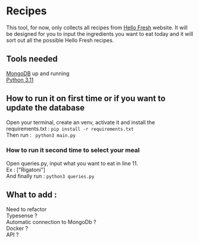 # Recipes

This tool, for now, only collects all recipes from [Hello Fresh](https://www.hellofresh.be/) website.
It will be designed for  you to input the ingredients you want to eat today and it will sort out all the possible Hello Fresh recipes.

## Tools needed

[MongoDB](https://www.mongodb.com/docs/manual/installation/) up and running  
[Python 3.11](https://www.python.org/downloads/)  

## How to run it on first time or if you want to update the database

Open your terminal, create an venv, activate it and install the requirements.txt :
```pip install -r requirements.txt```  
Then run :
``` python3 main.py```

### How to run it second time to select your meal

Open queries.py, input what you want to eat in line 11.  
Ex : ["Rigatoni"]  
And finally run : 
```python3 queries.py```

## What to add :

Need to refactor  
Typesense ?  
Automatic connection to MongoDb ?  
Docker ?  
API ?  
